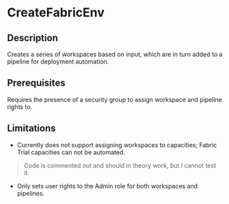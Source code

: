 # CreateFabricEnv

## Description

Creates a series of workspaces based on input, which are in turn added to a pipeline for deployment automation.

## Prerequisites

Requires the presence of a security group to assign workspace and pipeline rights to.

## Limitations

- Currently does not support assigning workspaces to capacities; Fabric Trial capacities can not be automated.
> Code is commented out and should in theory work, but I cannot test it.

- Only sets user rights to the Admin role for both workspaces and pipelines.
